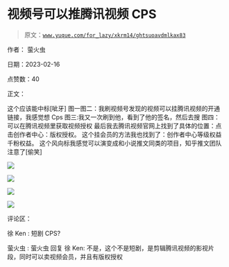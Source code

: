 # 视频号可以推腾讯视频 CPS

> 原文：[`www.yuque.com/for_lazy/xkrm14/ghtsuoavdmlkax83`](https://www.yuque.com/for_lazy/xkrm14/ghtsuoavdmlkax83)

作者： 萤火虫

日期：2023-02-16

点赞数：40

正文：

这个应该能中标[呲牙] 图一图二：我刷视频号发现的视频可以挂腾讯视频的开通链接，我感觉想 Cps 图三:我又一次刷到他，看到了他的签名，然后去搜 图四：可以在腾讯视频里获取视频授权 最后我去腾讯视频官网上找到了具体的位置：点击创作者中心：版权授权。 这个挂会员的方法我也找到了：创作者中心等级权益 千粉权益。 这个风向标我感觉可以演变成和小说推文同类的项目，知乎推文团队注意了[偷笑]

![](img/b2b6600b49c26b7d2cc11a09e27af2de.png)  

![](img/0b898698207b21110c7aa3eb7dc563a7.png)

![](img/ce379d0ec6bf496018daca7d40780446.png)

![](img/41e7d82e7ad9754128a149fd84a8e129.png)

评论区：

徐 Ken : 短剧 CPS?

萤火虫 : 萤火虫 回复 徐 Ken: 不是，这个不是短剧，是剪辑腾讯视频的影视片段，同时可以卖视频会员，并且有版权授权

